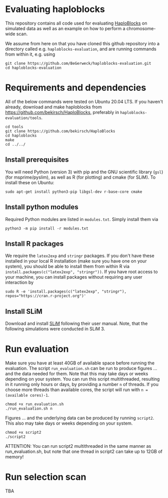 # Evaluating haploblocks

This repository contains all code used for evaluating [HaploBlocks](https://github.com/bekirsch/HaploBlocks) on simulated data as well as an example on how to perform a chromosome-wide scan.

We assume from here on that you have cloned this github repository into a directory called e.g.
`haploblocks-evaluation`, and are running commands from within it, e.g. using

```
git clone https://github.com/BeGerweck/haploblocks-evaluation.git
cd haploblocks-evaluation
```

# Requirements and dependencies

All of the below commands were tested on Ubuntu 20.04 LTS. If you haven't already, download and make haploblocks from https://github.com/bekirsch/HaploBlocks, preferably in `haploblocks-evaluation/tools`. 

```
cd tools
git clone https://github.com/bekirsch/HaploBlocks
cd haploblocks
make
cd ../../
```

## Install prerequisites

You will need Python (version 3) with pip and the GNU scientific library (`gsl`) (for msprime/pyslim), as well as R (for plotting) and cmake (for SLiM). To install these on Ubuntu:

```
sudo apt-get install python3-pip libgsl-dev r-base-core cmake
```

## Install python modules

Required Python modules are listed in `modules.txt`. Simply install them via

```
python3 -m pip install -r modules.txt
```

## Install R packages

We require the `latex2exp` and `stringr` packages. If you don't have these installed in your local R installation (make sure you have one on your system), you should be able to install them from within R via `install.packages(c("latex2exp", "stringr"))`. If you have root access to your machine, you can install packages without requiring any user interaction by
```
sudo R -e 'install.packages(c("latex2exp", "stringr"), repos="https://cran.r-project.org")'
```

## Install SLiM

Download and install [SLiM](http://messerlab.org/slim/) following their user manual. Note, that the following simulations were conducted in SLiM 3.

# Run evaluation

Make sure you have at least 40GB of available space before running the evaluation. The script `run_evaluation.sh` can be run to produce figures ... and the data needed for them. Note that this may take days or weeks depending on your system. You can run this script multithreaded, resulting in it running only hours or days, by providing a number `n` of threads. If you choose more threads than available cores, the script will run with `n = (available cores)-1`.

```
chmod +x run_evaluation.sh
./run_evaluation.sh n
```

Figures ... and the underlying data can be produced by running `script2`. This also may take days or weeks depending on your system.

```
chmod +x script2
./script2
```

ATTENTION: You can run script2 multithreaded in the same manner as run_evaluation.sh, but note that one thread in script2 can take up to 12GB of memory!

# Run selection scan
TBA
